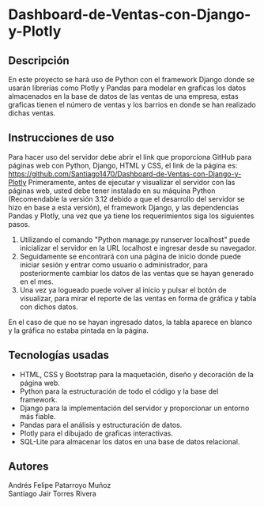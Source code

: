 # Dashboard-de-Ventas-con-Django-y-Plotly
## Descripción
En este proyecto se hará uso de Python con el framework Django donde se usarán librerías como Plotly y Pandas para modelar en graficas los datos almacenados en la base de datos de las ventas de una empresa, estas graficas tienen el número de ventas y los barrios en donde se han realizado dichas ventas.
## Instrucciones de uso
Para hacer uso del servidor debe abrir el link que proporciona GitHub para páginas web con Python, Django, HTML y CSS, el link de la página es: https://github.com/Santiago1470/Dashboard-de-Ventas-con-Django-y-Plotly
Primeramente, antes de ejecutar y visualizar el servidor con las páginas web, usted debe tener instalado en su máquina Python (Recomendable la versión 3.12 debido a que el desarrollo del servidor se hizo en base a esta versión), el framework Django, y las dependencias Pandas y Plotly, una vez que ya tiene los requerimientos siga los siguientes pasos.
1. Utilizando el comando "Python manage.py runserver localhost" puede inicializar el servidor en la URL localhost e ingresar desde su navegador.
2. Seguidamente se encontrará con una página de inicio donde puede iniciar sesión y entrar como usuario o administrador, para posteriormente cambiar los datos de las ventas que se hayan generado en el mes.
3. Una vez ya logueado puede volver al inicio y pulsar el botón de visualizar, para mirar el reporte de las ventas en forma de gráfica y tabla con dichos datos.
  
En el caso de que no se hayan ingresado datos, la tabla aparece en blanco y la gráfica no estaba pintada en la página.

## Tecnologías usadas
* HTML, CSS y Bootstrap para la maquetación, diseño y decoración de la página web.
* Python para la estructuración de todo el código y la base del framework.
* Django para la implementación del servidor y proporcionar un entorno más fiable.
* Pandas para el análisis y estructuración de datos.
* Plotly para el dibujado de graficas interactivas.
* SQL-Lite para almacenar los datos en una base de datos relacional.

## Autores
Andrés Felipe Patarroyo Muñoz  
Santiago Jair Torres Rivera